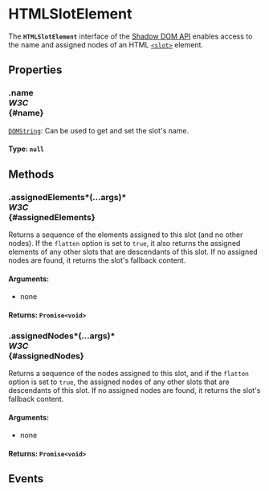 # HTMLSlotElement

<div class='overview'>The <strong><code>HTMLSlotElement</code></strong> interface of the <a href="/en-US/docs/Web/Web_Components/Shadow_DOM">Shadow DOM API</a> enables access to the name and assigned nodes of an HTML <a href="/en-US/docs/Web/HTML/Element/slot" title="The HTML <slot> element—part of the Web Components technology suite—is a placeholder inside a web component that you can fill with your own markup, which lets you create separate DOM trees and present them together."><code>&lt;slot&gt;</code></a> element.</div>

## Properties

### .name <div class="specs"><i>W3C</i></div> {#name}

<a href="/en-US/docs/Web/API/DOMString" title="DOMString is a UTF-16 String. As JavaScript already uses such strings, DOMString is mapped directly to a String."><code>DOMString</code></a>: Can be used to get and set the slot's name.

#### **Type**: `null`

## Methods

### .assignedElements*(...args)* <div class="specs"><i>W3C</i></div> {#assignedElements}

Returns a sequence of the elements assigned to this slot (and no other nodes). If the <code>flatten</code> option is set to <code>true</code>, it also returns the assigned elements of any other slots that are descendants of this slot. If no assigned nodes are found, it returns the slot's fallback content.

#### **Arguments**:


 - none

#### **Returns**: `Promise<void>`

### .assignedNodes*(...args)* <div class="specs"><i>W3C</i></div> {#assignedNodes}

Returns a sequence of the nodes assigned to this slot, and if the <code>flatten</code> option is set to <code>true</code>, the assigned nodes of any other slots that are descendants of this slot. If no assigned nodes are found, it returns the slot's fallback content.

#### **Arguments**:


 - none

#### **Returns**: `Promise<void>`

## Events
